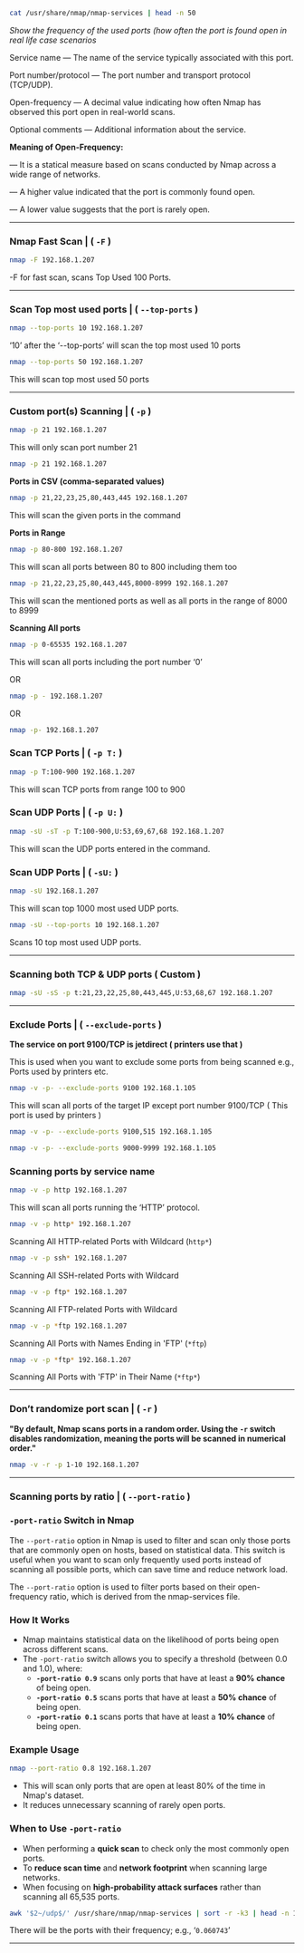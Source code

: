```bash
cat /usr/share/nmap/nmap-services | head -n 50
```

*Show the frequency of the used ports (how often the port is found open in real life case scenarios*

Service name                  —    The name of the service typically associated with this port.

Port number/protocol          —    The port number and transport protocol (TCP/UDP).

Open-frequency                —    A decimal value indicating how often Nmap has observed this port open in real-world scans.

Optional comments             —    Additional information about the service.

**Meaning of Open-Frequency:**

— It is a statical measure based on scans conducted by Nmap across a wide range of networks.

— A higher value indicated that the port is commonly found open.

— A lower value suggests that the port is rarely open.

---

### Nmap Fast Scan | ( `-F` )

```bash
nmap -F 192.168.1.207
```

-F for fast scan, scans Top Used 100 Ports.

---

### Scan Top most used ports | ( `--top-ports` )

```bash
nmap --top-ports 10 192.168.1.207
```

‘10’ after the ‘--top-ports’ will scan the top most used 10 ports

```bash
nmap --top-ports 50 192.168.1.207
```

This will scan top most used 50 ports

---

### Custom port(s) Scanning | ( `-p` )

```bash
nmap -p 21 192.168.1.207
```

This will only scan port number 21

```bash
nmap -p 21 192.168.1.207
```

**Ports in CSV (comma-separated values)**

```bash
nmap -p 21,22,23,25,80,443,445 192.168.1.207
```

This will scan the given ports in the command

**Ports in Range**

```bash
nmap -p 80-800 192.168.1.207
```

This will scan all ports between 80 to 800 including them too

```bash
nmap -p 21,22,23,25,80,443,445,8000-8999 192.168.1.207
```

This will scan the mentioned ports as well as all ports in the range of 8000 to 8999

**Scanning All ports**

```bash
nmap -p 0-65535 192.168.1.207
```

This will scan all ports including the port number ‘0’

  OR

```bash
nmap -p - 192.168.1.207
```

  OR

```bash
nmap -p- 192.168.1.207
```

### Scan TCP Ports | ( `-p T:` )

```bash
nmap -p T:100-900 192.168.1.207
```

This will scan TCP ports from range 100 to 900

### Scan UDP Ports | ( `-p U:` )

```bash
nmap -sU -sT -p T:100-900,U:53,69,67,68 192.168.1.207
```

This will scan the UDP ports entered in the command.

### Scan UDP Ports | ( `-sU:` )

```bash
nmap -sU 192.168.1.207
```

This will scan top 1000 most used UDP ports.

```bash
nmap -sU --top-ports 10 192.168.1.207
```

Scans 10 top most used UDP ports.

---

### Scanning both TCP & UDP ports ( Custom )

```bash
nmap -sU -sS -p t:21,23,22,25,80,443,445,U:53,68,67 192.168.1.207
```

---

### Exclude Ports | ( `--exclude-ports` )

**The service on port 9100/TCP is jetdirect ( printers use that )**

This is used when you want to exclude some ports from being scanned e.g., Ports used by printers etc.

```bash
nmap -v -p- --exclude-ports 9100 192.168.1.105
```

This will scan all ports of the target IP except port number 9100/TCP ( This port is used by printers )

```bash
nmap -v -p- --exclude-ports 9100,515 192.168.1.105
```

```bash
nmap -v -p- --exclude-ports 9000-9999 192.168.1.105
```

### Scanning ports by service name

```bash
nmap -v -p http 192.168.1.207
```

This will scan all ports running the ‘HTTP’ protocol.

```bash
nmap -v -p http* 192.168.1.207
```

Scanning All HTTP-related Ports with Wildcard (`http*`)

```bash
nmap -v -p ssh* 192.168.1.207
```

Scanning All SSH-related Ports with Wildcard

```bash
nmap -v -p ftp* 192.168.1.207
```

Scanning All FTP-related Ports with Wildcard

```bash
nmap -v -p *ftp 192.168.1.207
```

Scanning All Ports with Names Ending in 'FTP' (`*ftp`)

```bash
nmap -v -p *ftp* 192.168.1.207
```

Scanning All Ports with 'FTP' in Their Name (`*ftp*`)

---

### Don’t randomize port scan | ( `-r` )

**"By default, Nmap scans ports in a random order. Using the `-r` switch disables randomization, meaning the ports will be scanned in numerical order."**

```bash
nmap -v -r -p 1-10 192.168.1.207
```

---

### Scanning ports by ratio | ( `--port-ratio` )

### `-port-ratio` Switch in Nmap

The `--port-ratio` option in Nmap is used to filter and scan only those ports that are commonly open on hosts, based on statistical data. This switch is useful when you want to scan only frequently used ports instead of scanning all possible ports, which can save time and reduce network load.

The `--port-ratio` option is used to filter ports based on their open-frequency ratio, which is derived from the nmap-services file.

### **How It Works**

- Nmap maintains statistical data on the likelihood of ports being open across different scans.
- The `-port-ratio` switch allows you to specify a threshold (between 0.0 and 1.0), where:
    - **`-port-ratio 0.9`** scans only ports that have at least a **90% chance** of being open.
    - **`-port-ratio 0.5`** scans ports that have at least a **50% chance** of being open.
    - **`-port-ratio 0.1`** scans ports that have at least a **10% chance** of being open.

### **Example Usage**

```bash
nmap --port-ratio 0.8 192.168.1.207
```

- This will scan only ports that are open at least 80% of the time in Nmap's dataset.
- It reduces unnecessary scanning of rarely open ports.

### **When to Use `-port-ratio`**

- When performing a **quick scan** to check only the most commonly open ports.
- To **reduce scan time** and **network footprint** when scanning large networks.
- When focusing on **high-probability attack surfaces** rather than scanning all 65,535 ports.

```bash
awk '$2~/udp$/' /usr/share/nmap/nmap-services | sort -r -k3 | head -n 100
```

There will be the ports with their frequency; e.g., ‘`0.060743`’

---

